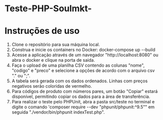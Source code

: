 # Teste-PHP-Soulmkt-
# Instruções de uso

1. Clone o repositório para sua máquina local.
2. Construa e inicie os containers no Docker: docker-compose up --build
3. Acesse a aplicação através de um navegador "http://localhost:8080" ou abra o docker e clique na porta de saida.
4. Faça o upload de uma planilha CSV contendo as colunas "nome", "codigo" e "preco" e selecione a opções de acordo com o arquivo csv "." ou ";".
5. A tabela será gerada com os dados ordenados. Linhas com preços negativos serão coloridas de vermelho.
6. Para códigos de produto com números pares, um botão "Copiar" estará disponível, permitindo copiar os dados para a área de transferência.
7. Para realizar o teste pelo PHPUnit, abra a pasta src/teste no terminal e digite o comando 'composer require --dev "phpunit/phpunit:^9.5"" em seguida "./vendor/bin/phpunit indexTest.php".
